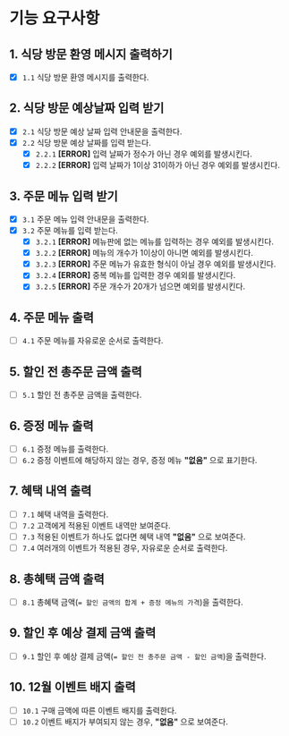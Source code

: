 # 기능 요구사항
## 1. 식당 방문 환영 메시지 출력하기
- [x] `1.1` 식당 방문 환영 메시지를 출력한다.
## 2. 식당 방문 예상날짜 입력 받기
- [x] `2.1` 식당 방문 예상 날짜 입력 안내문을 출력한다.
- [x] `2.2` 식당 방문 예상 날짜를 입력 받는다.
  - [x] `2.2.1` **[ERROR]** 입력 날짜가 정수가 아닌 경우 예외를 발생시킨다.
  - [x] `2.2.2` **[ERROR]** 입력 날짜가 1이상 31이하가 아닌 경우 예외를 발생시킨다.
## 3. 주문 메뉴 입력 받기
- [x] `3.1` 주문 메뉴 입력 안내문을 출력한다.
- [x] `3.2` 주문 메뉴를 입력 받는다.
  - [x] `3.2.1` **[ERROR]** 메뉴판에 없는 메뉴를 입력하는 경우 예외를 발생시킨다. 
  - [x] `3.2.2` **[ERROR]** 메뉴의 개수가 1이상이 아니면 예외를 발생시킨다.
  - [x] `3.2.3` **[ERROR]** 주문 메뉴가 유효한 형식이 아닐 경우 예외를 발생시킨다.
  - [x] `3.2.4` **[ERROR]** 중복 메뉴를 입력한 경우 예외를 발생시킨다.
  - [x] `3.2.5` **[ERROR]** 주문 개수가 20개가 넘으면 예외를 발생시킨다.
## 4. 주문 메뉴 출력
- [ ] `4.1` 주문 메뉴를 자유로운 순서로 출력한다.
## 5. 할인 전 총주문 금액 출력
- [ ] `5.1` 할인 전 총주문 금액을 출력한다.
## 6. 증정 메뉴 출력
- [ ] `6.1` 증정 메뉴를 출력한다.
- [ ] `6.2` 증정 이벤트에 해당하지 않는 경우, 증정 메뉴 **"없음"** 으로 표기한다.
## 7. 혜택 내역 출력
- [ ] `7.1` 혜택 내역을 출력한다.
- [ ] `7.2` 고객에게 적용된 이벤트 내역만 보여준다.
- [ ] `7.3` 적용된 이벤트가 하나도 없다면 혜택 내역 **"없음"** 으로 보여준다.
- [ ] `7.4` 여러개의 이벤트가 적용된 경우, 자유로운 순서로 출력한다.
## 8. 총혜택 금액 출력
- [ ] `8.1` 총혜택 금액(`= 할인 금액의 합계 + 증정 메뉴의 가격`)을 출력한다.
## 9. 할인 후 예상 결제 금액 출력
- [ ] `9.1` 할인 후 예상 결제 금액(`= 할인 전 총주문 금액 - 할인 금액`)을 출력한다.
## 10. 12월 이벤트 배지 출력
- [ ] `10.1` 구매 금액에 따른 이벤트 배지를 출력한다.
- [ ] `10.2` 이벤트 배지가 부여되지 않는 경우, **"없음"** 으로 보여준다.